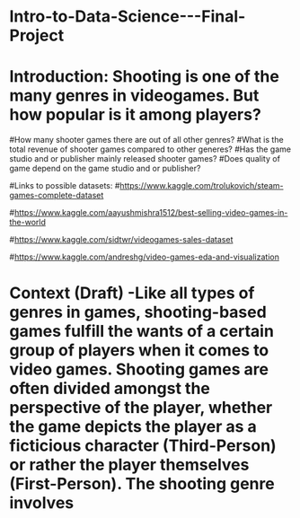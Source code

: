 # Intro-to-Data-Science---Final-Project
# Introduction: Shooting is one of the many genres in videogames. But how popular is it among players?
  #How many shooter games there are out of all other genres?
  #What is the total revenue of shooter games compared to other generes?
  #Has the game studio and or publisher mainly released shooter games?
  #Does quality of game depend on the game studio and or publisher?
  
#Links to possible datasets:
  #https://www.kaggle.com/trolukovich/steam-games-complete-dataset
  
  #https://www.kaggle.com/aayushmishra1512/best-selling-video-games-in-the-world
  
  #https://www.kaggle.com/sidtwr/videogames-sales-dataset
 
 #https://www.kaggle.com/andreshg/video-games-eda-and-visualization
  
# Context (Draft) -Like all types of genres in games, shooting-based games fulfill the wants of a certain group of players when it comes to video games. Shooting games are often divided amongst the perspective of the player, whether the game depicts the player as a ficticious character (Third-Person) or rather the player themselves (First-Person). The shooting genre involves
